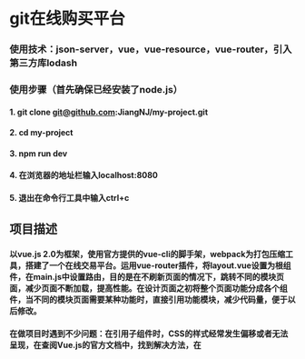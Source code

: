 # git在线购买平台

### 使用技术：json-server，vue，vue-resource，vue-router，引入第三方库lodash

### 使用步骤（首先确保已经安装了node.js）
#### 1. git clone git@github.com:JiangNJ/my-project.git
#### 2. cd my-project
#### 3. npm run dev
#### 4. 在浏览器的地址栏输入localhost:8080
#### 5. 退出在命令行工具中输入ctrl+c
## 项目描述
#### 以vue.js 2.0为框架，使用官方提供的vue-cli的脚手架，webpack为打包压缩工具，搭建了一个在线交易平台。运用vue-router插件，将layout.vue设置为根组件，在main.js中设置路由，目的是在不刷新页面的情况下，跳转不同的模块页面，减少页面不断加载，提高性能。在设计页面之初将整个页面功能分成各个组件，当不同的模块页面需要某种功能时，直接引用功能模块，减少代码量，便于以后修改。
#### 在做项目时遇到不少问题：在引用子组件时，CSS的样式经常发生偏移或者无法呈现，在查阅Vue.js的官方文档中，找到解决方法，在<style>标签里加上scoped将各个模块的CSS封闭包裹起来，使父组件和子组件之间不会产生污染。使用Vue-resource插件，目的是与后端进行交互，在没有后端情况下，寻找到一个替代方法，使用json-server插件模拟一份假的数据实现交互。
#### 该项目使我对Vue框架的使用和配置调整有了更完善的理解，将页面进行拆分，分成不同的模块，在各个不同的页面之间灵活的使用不同功能模块，理解父组件和子组件之间的数据的相互传输。